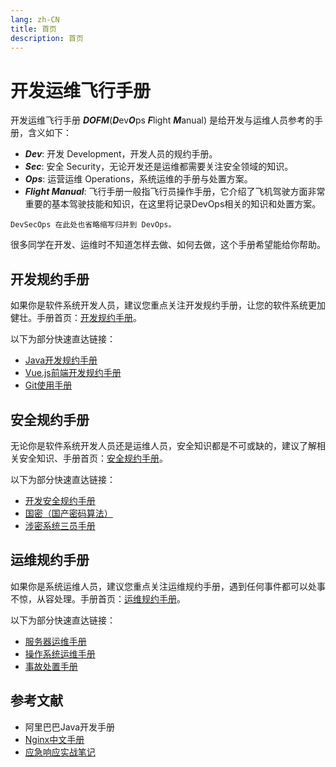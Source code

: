 ```yaml
---
lang: zh-CN
title: 首页
description: 首页
---
```


# 开发运维飞行手册

开发运维飞行手册 ***DOFM***(***D***ev***O***ps ***F***light ***M***anual) 是给开发与运维人员参考的手册，含义如下：

* ***Dev***: 开发 Development，开发人员的规约手册。
* ***Sec***: 安全 Security，无论开发还是运维都需要关注安全领域的知识。
* ***Ops***: 运营运维 Operations，系统运维的手册与处置方案。
* ***Flight Manual***: 飞行手册一般指飞行员操作手册，它介绍了飞机驾驶方面非常重要的基本驾驶技能和知识，在这里将记录DevOps相关的知识和处置方案。

`DevSecOps 在此处也省略缩写归并到 DevOps。`

很多同学在开发、运维时不知道怎样去做、如何去做，这个手册希望能给你帮助。

## 开发规约手册

如果你是软件系统开发人员，建议您重点关注开发规约手册，让您的软件系统更加健壮。手册首页：[开发规约手册](development)。

以下为部分快速直达链接：

* [Java开发规约手册](development/java.md)
* [Vue.js前端开发规约手册](development/vue.md)
* [Git使用手册](development/git.md)

## 安全规约手册

无论你是软件系统开发人员还是运维人员，安全知识都是不可或缺的，建议了解相关安全知识、手册首页：[安全规约手册](security)。

以下为部分快速直达链接：

* [开发安全规约手册](security/development.md)
* [国密（国产密码算法）](security/guo-mi.md)
* [涉密系统三员手册](security/sanyuan.md)

## 运维规约手册

如果你是系统运维人员，建议您重点关注运维规约手册，遇到任何事件都可以处事不惊，从容处理。手册首页：[运维规约手册](operations)。

以下为部分快速直达链接：

* [服务器运维手册](operations/server)
* [操作系统运维手册](operations/operating-system)
* [事故处置手册](operations/accident)

## 参考文献

* 阿里巴巴Java开发手册
* [Nginx中文手册](https://www.nginx.cn)
* [应急响应实战笔记](https://bypass007.github.io/Emergency-Response-Notes/)